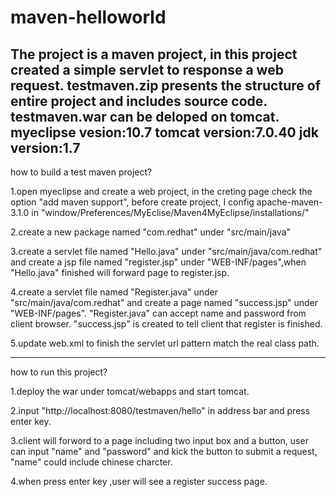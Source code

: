 # maven-helloworld
The project is a maven project, in this project created a simple servlet to response a web request.
testmaven.zip presents the structure of entire project and includes source code.
testmaven.war can be deloped on tomcat.
myeclipse vesion:10.7
tomcat version:7.0.40
jdk version:1.7
---
how to build a test maven project?

1.open myeclipse and create a web project, in the creting page check the option "add maven support", before create project, I config apache-maven-3.1.0 in "window/Preferences/MyEclise/Maven4MyEclipse/installations/"

2.create a new package named "com.redhat" under "src/main/java"

3.create a servlet file named "Hello.java" under "src/main/java/com.redhat" and create a jsp file named "register.jsp" under "WEB-INF/pages",when "Hello.java" finished will forward page to register.jsp.

4.create a servlet file named "Register.java" under "src/main/java/com.redhat" and create a page named "success.jsp" under "WEB-INF/pages". "Register.java" can accept name and password from client browser. "success.jsp" is created to tell client that register is finished.

5.update web.xml to finish the servlet url pattern match the real class path.

---

how to run this project?

1.deploy the war under tomcat/webapps and start tomcat.

2.input "http://localhost:8080/testmaven/hello" in address bar and press enter key.

3.client will forword to a page including two input box and a button, user can input "name" and "password" and kick the button to submit a request, "name" could include chinese charcter.

4.when press enter key ,user will see a register success page.
